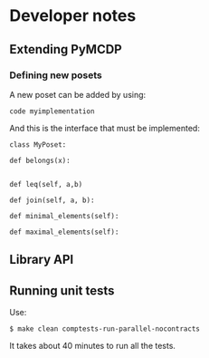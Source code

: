 # Developer notes

## Extending PyMCDP


### Defining new posets

A new poset can be added by using:

    code myimplementation

And this is the interface that must be implemented:

    class MyPoset:

    def belongs(x):


    def leq(self, a,b)

    def join(self, a, b):

    def minimal_elements(self):

    def maximal_elements(self):


## Library API

## Running unit tests

Use:

    $ make clean comptests-run-parallel-nocontracts

It takes about 40 minutes to run all the tests.
